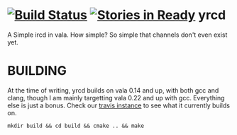 [![Build Status](https://travis-ci.org/blasphemy/yrcd.svg?branch=master)](https://travis-ci.org/blasphemy/yrcd) [![Stories in Ready](https://badge.waffle.io/blasphemy/yrcd.png?label=ready&title=Ready)](https://waffle.io/blasphemy/yrcd) 
yrcd
====
A Simple ircd in vala. How simple? So simple that channels don't even exist yet.


BUILDING
========
At the time of writing, yrcd builds on vala 0.14 and up, with both gcc and clang, though I am mainly targetting vala 0.22 and up with gcc. Everything else is just a bonus. Check our [travis instance](https://travis-ci.org/blasphemy/yrcd) to see what it currently builds on.

```mkdir build && cd build && cmake .. && make```
